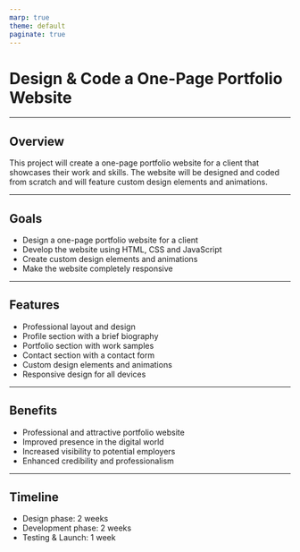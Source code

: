 ```yaml
---
marp: true
theme: default
paginate: true
---
```

# Design & Code a One-Page Portfolio Website 

---
## Overview 

This project will create a one-page portfolio website for a client that showcases their work and skills. The website will be designed and coded from scratch and will feature custom design elements and animations. 

---
## Goals 

- Design a one-page portfolio website for a client 
- Develop the website using HTML, CSS and JavaScript 
- Create custom design elements and animations 
- Make the website completely responsive 

---
## Features 

- Professional layout and design 
- Profile section with a brief biography 
- Portfolio section with work samples 
- Contact section with a contact form 
- Custom design elements and animations 
- Responsive design for all devices 

---
## Benefits 

- Professional and attractive portfolio website 
- Improved presence in the digital world 
- Increased visibility to potential employers 
- Enhanced credibility and professionalism 

---
## Timeline 

- Design phase: 2 weeks 
- Development phase: 2 weeks 
- Testing & Launch: 1 week
  
